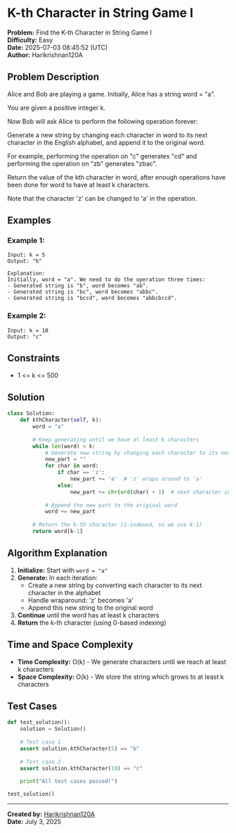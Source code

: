 # K-th Character in String Game I

**Problem:** Find the K-th Character in String Game I  
**Difficulty:** Easy  
**Date:** 2025-07-03 08:45:52 (UTC)  
**Author:** Harikrishnan120A

## Problem Description

Alice and Bob are playing a game. Initially, Alice has a string word = "a".

You are given a positive integer k.

Now Bob will ask Alice to perform the following operation forever:

Generate a new string by changing each character in word to its next character in the English alphabet, and append it to the original word.

For example, performing the operation on "c" generates "cd" and performing the operation on "zb" generates "zbac".

Return the value of the kth character in word, after enough operations have been done for word to have at least k characters.

Note that the character 'z' can be changed to 'a' in the operation.

## Examples

### Example 1:
```
Input: k = 5
Output: "b"

Explanation:
Initially, word = "a". We need to do the operation three times:
- Generated string is "b", word becomes "ab".
- Generated string is "bc", word becomes "abbc".
- Generated string is "bccd", word becomes "abbcbccd".
```

### Example 2:
```
Input: k = 10
Output: "c"
```

## Constraints
- 1 <= k <= 500

## Solution

```python
class Solution:
    def kthCharacter(self, k):
        word = "a"
        
        # Keep generating until we have at least k characters
        while len(word) < k:
            # Generate new string by changing each character to its next character
            new_part = ""
            for char in word:
                if char == 'z':
                    new_part += 'a'  # 'z' wraps around to 'a'
                else:
                    new_part += chr(ord(char) + 1)  # next character in alphabet
            
            # Append the new part to the original word
            word += new_part
        
        # Return the k-th character (1-indexed, so we use k-1)
        return word[k-1]
```

## Algorithm Explanation

1. **Initialize:** Start with `word = "a"`
2. **Generate:** In each iteration:
   - Create a new string by converting each character to its next character in the alphabet
   - Handle wraparound: 'z' becomes 'a'
   - Append this new string to the original word
3. **Continue** until the word has at least k characters
4. **Return** the k-th character (using 0-based indexing)

## Time and Space Complexity

- **Time Complexity:** O(k) - We generate characters until we reach at least k characters
- **Space Complexity:** O(k) - We store the string which grows to at least k characters

## Test Cases

```python
def test_solution():
    solution = Solution()
    
    # Test case 1
    assert solution.kthCharacter(5) == "b"
    
    # Test case 2
    assert solution.kthCharacter(10) == "c"
    
    print("All test cases passed!")

test_solution()
```

---

**Created by:** [Harikrishnan120A](https://github.com/Harikrishnan120A)  
**Date:** July 3, 2025
